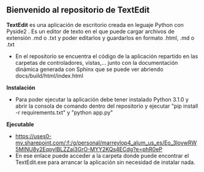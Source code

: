## Bienvenido al repositorio de TextEdit 

**TextEdit** es una aplicación de escritorio creada en leguaje Python con Pyside2 . Es un editor de texto en el que puede cargar archivos de extensión .md o .txt y poder editarlos y guardarlos en formato .html, .md o .txt


* En el repositorio se encuentra el código de la aplicación repartido en las carpetas de controladores, vistas,... junto con la documentación dinámica generada con Sphinx que se puede ver abriendo docs/build/html/index.html

**Instalación** 
* Para poder ejecutar la aplicación debe tener instalado Python 3.1.0 y abrir la consola de comando dentro del repositorio y ejecutar "pip install -r requirements.txt" y "python app.py"

**Ejecutable**
* https://uses0-my.sharepoint.com/:f:/g/personal/marreylop4_alum_us_es/Eo_3loywRW5MlNU8y2EqpyIBLZZai3GrO-MYY2KQs4ECdg?e=phR0eP
* En ese enlace puede acceder a la carpeta donde puede encontrar el TextEdit.exe para arrancar la aplicación sin necesidad de instalar nada.
